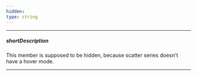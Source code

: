 ```yaml
---
hidden: 
type: string
---
```

---
##### shortDescription
This member is supposed to be hidden, because scatter series doesn't have a hover mode.

---
